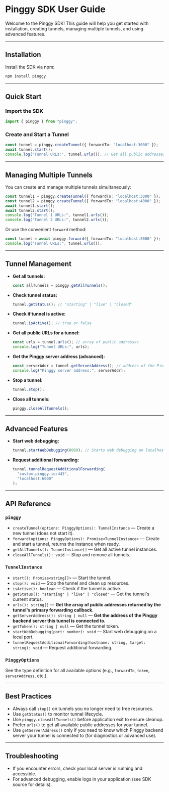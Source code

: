 # Pinggy SDK User Guide

Welcome to the Pinggy SDK! This guide will help you get started with installation, creating tunnels, managing multiple tunnels, and using advanced features.

---

## Installation

Install the SDK via npm:

```bash
npm install pinggy
```

---

## Quick Start

### Import the SDK

```ts
import { pinggy } from "pinggy";
```

### Create and Start a Tunnel

```ts
const tunnel = pinggy.createTunnel({ forwardTo: "localhost:3000" });
await tunnel.start();
console.log("Tunnel URLs:", tunnel.urls()); // Get all public addresses
```

---

## Managing Multiple Tunnels

You can create and manage multiple tunnels simultaneously:

```ts
const tunnel1 = pinggy.createTunnel({ forwardTo: "localhost:3000" });
const tunnel2 = pinggy.createTunnel({ forwardTo: "localhost:4000" });
await tunnel1.start();
await tunnel2.start();
console.log("Tunnel 1 URLs:", tunnel1.urls());
console.log("Tunnel 2 URLs:", tunnel2.urls());
```

Or use the convenient `forward` method:

```ts
const tunnel = await pinggy.forward({ forwardTo: "localhost:5000" });
console.log("Tunnel URLs:", tunnel.urls());
```

---

## Tunnel Management

- **Get all tunnels:**
  ```ts
  const allTunnels = pinggy.getAllTunnels();
  ```
- **Check tunnel status:**
  ```ts
  tunnel.getStatus(); // "starting" | "live" | "closed"
  ```
- **Check if tunnel is active:**
  ```ts
  tunnel.isActive(); // true or false
  ```
- **Get all public URLs for a tunnel:**
  ```ts
  const urls = tunnel.urls(); // array of public addresses
  console.log("Tunnel URLs:", urls);
  ```
- **Get the Pinggy server address (advanced):**
  ```ts
  const serverAddr = tunnel.getServerAddress(); // address of the Pinggy backend server
  console.log("Pinggy server address:", serverAddr);
  ```
- **Stop a tunnel:**
  ```ts
  tunnel.stop();
  ```
- **Close all tunnels:**
  ```ts
  pinggy.closeAllTunnels();
  ```

---

## Advanced Features

- **Start web debugging:**
  ```ts
  tunnel.startWebDebugging(8080); // Starts web debugging on localhost:8080
  ```
- **Request additional forwarding:**
  ```ts
  tunnel.tunnelRequestAdditionalForwarding(
    "custom.pinggy.io:443",
    "localhost:6000"
  );
  ```

---

## API Reference

### `pinggy`

- `createTunnel(options: PinggyOptions): TunnelInstance` — Create a new tunnel (does not start it).
- `forward(options: PinggyOptions): Promise<TunnelInstance>` — Create and start a tunnel, returns the instance when ready.
- `getAllTunnels(): TunnelInstance[]` — Get all active tunnel instances.
- `closeAllTunnels(): void` — Stop and remove all tunnels.

### `TunnelInstance`

- `start(): Promise<string[]>` — Start the tunnel.
- `stop(): void` — Stop the tunnel and clean up resources.
- `isActive(): boolean` — Check if the tunnel is active.
- `getStatus(): "starting" | "live" | "closed"` — Get the tunnel's current status.
- `urls(): string[]` — **Get the array of public addresses returned by the tunnel's primary forwarding callback.**
- `getServerAddress(): string | null` — **Get the address of the Pinggy backend server this tunnel is connected to.**
- `getToken(): string | null` — Get the tunnel token.
- `startWebDebugging(port: number): void` — Start web debugging on a local port.
- `tunnelRequestAdditionalForwarding(hostname: string, target: string): void` — Request additional forwarding.

### `PinggyOptions`

See the type definition for all available options (e.g., `forwardTo`, `token`, `serverAddress`, etc.).

---

## Best Practices

- Always call `stop()` on tunnels you no longer need to free resources.
- Use `getStatus()` to monitor tunnel lifecycle.
- Use `pinggy.closeAllTunnels()` before application exit to ensure cleanup.
- Prefer `urls()` to get all available public addresses for your tunnel.
- Use `getServerAddress()` only if you need to know which Pinggy backend server your tunnel is connected to (for diagnostics or advanced use).

---

## Troubleshooting

- If you encounter errors, check your local server is running and accessible.
- For advanced debugging, enable logs in your application (see SDK source for details).
